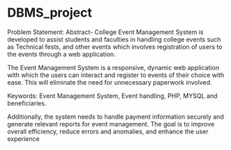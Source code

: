 # DBMS_project

Problem Statement:
Abstract- College Event Management System is developed to assist students and faculties in handling college events such as Technical fests, and other events which involves registration of users to the events through a web application.

The Event Management System is a responsive, dynamic web application with which the users can interact and register to events of their choice with ease. This will eliminate the need for unnecessary paperwork involved. 

Keywords: Event Management System, Event handling, PHP, MYSQL and beneficiaries. 

Additionally, the system needs to handle payment information securely and generate relevant reports for event management. The goal is to improve overall efficiency, reduce errors and anomalies, and enhance the user experience
